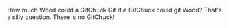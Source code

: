 How much Wood could a GitChuck Git if a GitChuck could git Wood?
That's a silly question. There is no GitChuck!
